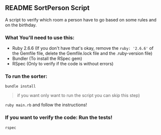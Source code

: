 ## README SortPerson Script

A script to verify which room a person have to go based on some rules and on the
birthday.

### What You'll need to use this:
- Ruby 2.6.6 (If you don't have that's okay, remove the `ruby: '2.6.6'` of the Gemfile file, delete the Gemfile.lock
    file and the .ruby-version file)
- Bundler (To install the RSpec gem)
- RSpec (Only to verify if the code is without errors)

### To run the sorter:
`bundle install`
> if you want only want to run the script you can skip this step)

`ruby main.rb` and follow the instructions!

### If you want to verify the code: Run the tests!

`rspec`
